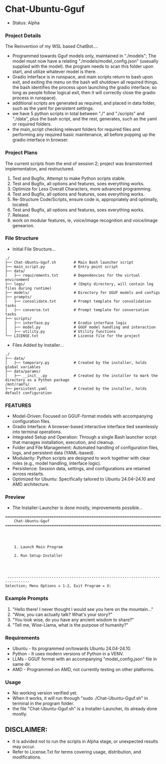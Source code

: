 # Chat-Ubuntu-Gguf
- Status: Alpha

### Project Details
The Reinvention of my WSL based ChatBot....
- Programmed towards Gguf models only, maintained in "./models"; The model must now have a relating "./models/model_config.json" (useually supplied with the model). the program needs to scan this folder upon start, and utilize whatever model is there.
- Gradio Interface is in runspace, and main scripts return to bash upon exit, and exiting the menu on the bash will shutdown all required things. the bash identifies the process upon launching the gradio interface; so long as people follow logical exit, then it will correctly close the gradio process in runspace). 
- additional scripts are generated as required, and placed in data folder, such as the yaml for persistent settings.
- we have 5 python scripts in total between "./" and "./scripts" and "./data", plus the bash script, and the rest, generates, such as the yaml or required folders.
- the main_script checking relevant folders for required files and performing any required basic maintenance, all before popping up the gradio interface in browser.

### Project Plans
The current scripts from the end of session 2; project was brainstormed implementation, and restructured. 
1. Test and Bugfix, Attempt to make Python scripts stable.
2. Test and Bugfix, all options and features, soes everything works.
3. Optimize for Less Overall Characters, more advanced programming.
2. Test and Bugfix, all options and features, soes everything works.
4. Re-Structure Code/Scripts, ensure code is, appropriately and optimally, located.
2. Test and Bugfix, all options and features, soes everything works.
2. Release.
5. work on modular features, ie, voice/image recognition and voice/image genearion. 

### File Structure
- Initial File Structure...
```
./
├── Chat-Ubuntu-Gguf.sh        # Main Bash launcher script
├── main_script.py             # Entry point script
├── data/
│   ├── requirements.txt       # Dependencies for the virtual environment
├── logs/                      # (Empty directory, will contain log files during runtime)
├── models/                    # Directory for GGUF models and configs
├── prompts/
│   ├── consolidate.txt        # Prompt template for consolidation tasks
│   ├── converse.txt           # Prompt template for conversation tasks
├── scripts/
│   ├── interface.py           # Gradio interface logic
│   ├── model.py               # GGUF model handling and interaction
│   ├── utility.py             # Utility functions
└── LICENSE.txt                # License file for the project
```
- Files Added by Installer...
```
./
├── data/
│   ├── temporary.py           # Created by the installer, holds global variables
├── data/params/
│   ├── __init__.py            # Created by the installer to mark the directory as a Python package
/mnt/ramfs/
├── persistent.yaml            # Created by the installer, holds default configuration
```

### FEATURES
- Model-Driven: Focused on GGUF-format models with accompanying configuration files.
- Gradio Interface: A browser-based interactive interface tied seamlessly into terminal operations.
- Integrated Setup and Operation: Through a single Bash launcher script that manages installation, execution, and cleanup.
- Folder and File Management: Automated handling of configuration files, logs, and persistent data (YAML-based).
- Modularity: Python scripts are designed to work together with clear roles (e.g., model handling, interface logic).
- Persistence: Session data, settings, and configurations are retained across restarts.
- Optimized for Ubuntu: Specifically tailored to Ubuntu 24.04–24.10 and AMD architecture.

### Preview
- The Installer-Launcher is done mostly, improvements possible...
```
================================================================================
    Chat-Ubuntu-Gguf
================================================================================




    1. Launch Main Program

    2. Run Setup-Installer




 --------------------------------------------------------------------------------
Selection; Menu Options = 1-2, Exit Program = X: 
```

### Example Prompts
1) "Hello there! I never thought I would see you here on the mountain..."
2) "Wow, you can actually talk? What's your story?"
3) "You look wise, do you have any ancient wisdom to share?"
4) "Tell me, Wise-Llama, what is the purpose of humanity?"

### Requirements
- Ubuntu - Its programmed on/towards Ubuntu 24.04-24.10.
- Python - It uses modern versions of Python in a VENV.
- LLMs - GGUF format with an accompanying "model_config.json" file in same dir.
- AMD - Programmed on AMD, not currently testing on other platforms.

### Usage
- No working version verified yet.
- When it works, it will run through "sudo ./Chat-Ubuntu-Gguf.sh" in terminal in the program folder.
- the file "Chat-Ubuntu-Gguf.sh" is a Installer-Launcher, its already done mostly.

## DISCLAIMER:
- It is advided not to run the scripts in Alpha stage, or unexpected results may occur.
- Refer to License.Txt for terms covering usage, distribution, and modifications.
